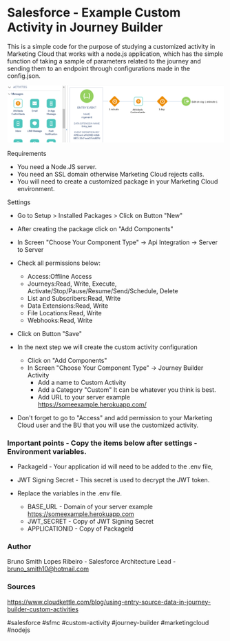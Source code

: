 # Salesforce - Example Custom Activity in Journey Builder

This is a simple code for the purpose of studying a customized activity in Marketing Cloud that works with a node.js application, which has the simple function of taking a sample of parameters related to the journey and sending them to an endpoint through configurations made in the config.json.



![Journey Activity Example](https://github.com/brunoslribeiro/sfmc-custom-activity-journey-builder/blob/main/assets/example2.png)

Requirements
- You need a Node.JS server.
- You need an SSL domain otherwise Marketing Cloud rejects calls. 
- You will need to create a customized package in your Marketing Cloud environment.

Settings
- Go to Setup > Installed Packages > Click on Button "New"
- After creating the package click on "Add Components"
- In Screen "Choose Your Component Type" -> Api Integration -> Server to Server
- Check all permissions below:
  - Access:Offline Access
  - Journeys:Read, Write, Execute, Activate/Stop/Pause/Resume/Send/Schedule, Delete
  - List and Subscribers:Read, Write
  - Data Extensions:Read, Write
  - File Locations:Read, Write
  - Webhooks:Read, Write
- Click on Button "Save"

- In the next step we will create the custom activity configuration
  - Click on "Add Components"
  - In Screen "Choose Your Component Type" -> Journey Builder Activity
    - Add a name to Custom Activity
    - Add a Category "Custom" It can be whatever you think is best.
    - Add URL to your server example https://someexample.herokuapp.com/

- Don't forget to go to "Access" and add permission to your Marketing Cloud user and the BU that you will use the customized activity.    

### Important points - Copy the items below after settings - Environment variables.
- PackageId - Your application id will need to be added to the .env file, 
- JWT Signing Secret - This secret is used to decrypt the JWT token.

- Replace the variables in the .env file.
  - BASE_URL - Domain of your server example https://someexample.herokuapp.com
  - JWT_SECRET - Copy of JWT Signing Secret
  - APPLICATIONID - Copy of PackageId

### Author
Bruno Smith Lopes Ribeiro - Salesforce Architecture Lead - bruno_smith10@hotmail.com

### Sources
https://www.cloudkettle.com/blog/using-entry-source-data-in-journey-builder-custom-activities

#salesforce #sfmc #custom-activity #journey-builder #marketingcloud #nodejs

